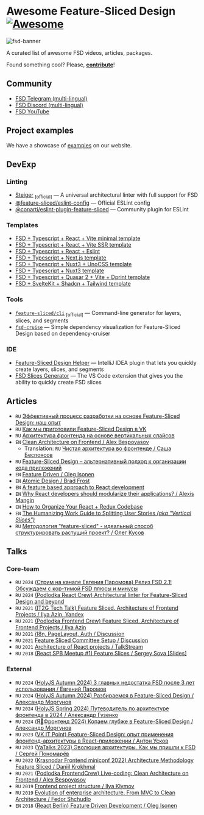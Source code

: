 # Awesome Feature-Sliced Design [![Awesome](https://awesome.re/badge.svg)](https://awesome.re)

![fsd-banner](https://raw.githubusercontent.com/feature-sliced/documentation/master/static/img/banner.jpg)

A curated list of awesome FSD videos, articles, packages.

Found something cool? Please, **[contribute](https://github.com/feature-sliced/awesome/pulls)**!

## Community

- [FSD Telegram (multi-lingual)](https://t.me/feature_sliced)
- [FSD Discord (multi-lingual)](https://discord.com/invite/S8MzWTUsmp)
- [FSD YouTube](https://www.youtube.com/channel/UCkng_PHLatpDKPOIKfI731A)

## Project examples

We have a showcase of [examples](https://feature-sliced.design/examples) on our website.

## DevExp

### Linting

- [Steiger](https://github.com/feature-sliced/steiger) <sub>[official]</sub> — A universal architectural linter with full support for FSD
- [@feature-sliced/eslint-config](https://github.com/feature-sliced/eslint-config) — Official ESLint config
- [@conarti/eslint-plugin-feature-sliced](https://github.com/conarti/eslint-plugin-feature-sliced) — Community plugin for ESLint

### Templates

- [FSD + Typescript + React + Vite minimal template](https://github.com/unordinarity/fsd-template-ts-react-vite)
- [FSD + Typescript + React + Vite SSR template](https://github.com/SilverDY/vite-super-ssr)
- [FSD + Typescript + React + Eslint](https://github.com/yunglocokid/FSD-Pure-React-Template)
- [FSD + Typescript + Next.js template](https://github.com/yunglocokid/FSD-Pure-Next.js-Template)
- [FSD + Typescript + Nuxt3 + UnoCSS template](https://github.com/SbokyZahodi/FSD-Nuxt3-template)
- [FSD + Typescript + Nuxt3 template](https://github.com/yunglocokid/FSD-Pure-Nuxt3-Template)
- [FSD + Typescript + Quasar 2 + Vite + Dprint template](https://github.com/doox911-opensource/quasar-vite-fsd)
- [FSD + SvelteKit + Shadcn + Tailwind template](https://github.com/falkomerr/sveltekit-starter)

### Tools

- [`feature-sliced/cli`](https://github.com/feature-sliced/cli) <sub>[official]</sub> — Command-line generator for layers, slices, and segments
- [`fsd-cruise`](https://github.com/s4ff0x/fsd-cruise) — Simple dependency visualization for Feature-Sliced Design based on dependency-cruiser

### IDE

- [Feature-Sliced Design Helper](https://plugins.jetbrains.com/plugin/21638-feature-sliced-design-helper) — IntelliJ IDEA plugin that lets you quickly create layers, slices, and segments
- [FSD Slices Generator](https://marketplace.visualstudio.com/items?itemName=SbokyZahodi.fsd-slices) — The VS Code extension that gives you the ability to quickly create FSD slices 

## Articles

- `RU` [Эффективный процесс разработки на основе Feature-Sliced Design: наш опыт](https://habr.com/ru/companies/chibbis/articles/871472/)
- `RU` [Как мы приготовили Feature-Sliced Design в VK](https://habr.com/ru/companies/vk/articles/831148/)
- `RU` [Архитектура фронтенда на основе вертикальных слайсов](https://amorgunov.com/posts/2023-05-28-vertical-sliced-architecture-in-frontend/)
- `EN` [Clean Architecture on Frontend / Alex Bespoyasov](https://dev.to/bespoyasov/clean-architecture-on-frontend-4311)
  - Translation: `RU` [Чистая архитектура во фронтенде / Саша Беспоясов](https://bespoyasov.ru/blog/clean-architecture-on-frontend/)
- `RU` [Feature-Sliced Design – альтернативный подход к организации кода приложений](https://habr.com/ru/companies/avito/articles/752536/)
- `EN` [Feature Driven / Oleg Isonen](https://github.com/feature-sliced/documentation/tree/rc/feature-driven)
- `EN` [Atomic Design / Brad Frost](https://atomicdesign.bradfrost.com/table-of-contents/)
- `EN` [A feature based approach to React development](https://ryanlanciaux.com/blog/2017/08/20/a-feature-based-approach-to-react-development/)
- `EN` [Why React developers should modularize their applications? / Alexis Mangin](https://alexmngn.medium.com/why-react-developers-should-modularize-their-applications-d26d381854c1)
- `EN` [How to Organize Your React + Redux Codebase](https://www.pluralsight.com/guides/how-to-organize-your-react-+-redux-codebase)
- `EN` [The Humanizing Work Guide to Splitting User Stories *(aka "Vertical Slices")*](https://www.humanizingwork.com/the-humanizing-work-guide-to-splitting-user-stories/)
- `RU` [Методология "feature-sliced" - идеальный способ структурировать растущий проект? / Олег Кусов](https://okusov.ru/metodologiya-feature-sliced-idealnyj-sposob-strukturirovat-rastushij-proekt)

## Talks

### Core-team

- `RU` `2024` [(Стрим на канале Евгения Паромова) Релиз FSD 2.1! Обсуждаем с кор-тимой FSD плюсы и минусы](https://youtu.be/d-lBLEvMla0)
- `RU` `2024` [(Podlodka React Crew) Architectural linter for Feature-Sliced Design and beyond](https://youtu.be/SDX-ke3K3VQ)
- `RU` `2021` [(IT2G Tech Talk) Feature Sliced. Architecture of Frontend Projects / Ilya Azin, Yandex](https://youtu.be/TFA6zRO_Cl0)
- `RU` `2021` [(Podlodka Frontend Crew) Feature Sliced. Architecture of Frontend Projects / Ilya Azin](https://youtu.be/SnzPAr_FJ7w)
- `RU` `2021` [i18n, PageLayout, Auth / Discussion](https://youtu.be/b_nBvHWqxP8)
- `RU` `2021` [Feature Sliced Committee Setup / Discussion](https://youtu.be/RQBslp8dngA)
- `RU` `2021` [Architecture of React projects / TalkStream](https://youtu.be/h1YY7r9Uov8)
- `RU` `2018` [(React SPB Meetup #1) Feature Slices / Sergey Sova [Slides]](https://t.me/feature_slices)

### External

- `RU` `2024` [(HolyJS Autumn 2024) 3 главных недостатка FSD после 3 лет использования / Евгений Паромов](https://www.youtube.com/watch?v=yRH0O4Fn53U)
- `RU` `2024` [(HolyJS Autumn 2024) Разбираемся в Feature-Sliced Design / Александр Моргунов](https://www.youtube.com/watch?v=H_rJ0zB8rqc)
- `RU` `2024` [(HolyJS Spring 2024) Путеводитель по архитектуре фронтенда в 2024 / Александр Гузенко](https://www.youtube.com/watch?v=mnQrowYzMmU)
- `RU` `2024` [(Я💛Фронтенд 2024) Копаем глубже в Feature-Sliced Design / Александр Моргунов](https://www.youtube.com/watch?v=M84x3pzDYr0&ab_channel=YandexforFrontend)
- `RU` `2023` [(VK IT Point) Feature-Sliced Design: опыт применения фронтенд-архитектуры в React-приложении / Антон Усков](https://www.youtube.com/watch?v=ku02Vkauods)
- `RU` `2023` [(YaTalks 2023) Эволюция архитектуры. Как мы пришли к FSD / Сергей Пономарёв](https://www.youtube.com/watch?v=KVcY1bfUCBU)
- `RU` `2022` [(Krasnodar Frontend miniconf 2022) Architecture Methodology Feature Sliced / Daniil Krokhmal](https://youtu.be/BEMx3iAHP2I)
- `RU` `2021` [(Podlodka FrontendCrew) Live-coding: Clean Architecture on Frontend / Alex Bespoyasov](https://youtu.be/h4WQRqNjmX0)
- `RU` `2019` [Frontend project structure / Ilya Klymov](https://youtu.be/Sp8V-5k2ZaM)
- `RU` `2019` [Evolution of enterprise architecture. From MVC to Clean Architecture / Fedor Shchudlo](https://youtu.be/WXelYPjwmk0)
- `EN` `2018` [(React Berlin) Feature Driven Development / Oleg Isonen](https://youtu.be/BWAeYuWFHhs)
